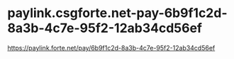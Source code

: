 # paylink.csgforte.net-pay-6b9f1c2d-8a3b-4c7e-95f2-12ab34cd56ef
https://paylink.forte.net/pay/6b9f1c2d-8a3b-4c7e-95f2-12ab34cd56ef
